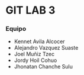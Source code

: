 # GIT LAB 3

### Equipo

- Kennet Avila Alcocer
- Alejandro Vazquez Suaste
- Joel Muñiz Tzec
- Jordy Hoil Cohuo
- Jhonatan Chanche Sulu 